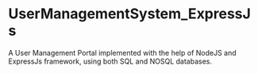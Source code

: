 # UserManagementSystem_ExpressJs
A User Management Portal implemented with the help of NodeJS and ExpressJs framework, using both SQL and NOSQL databases.

